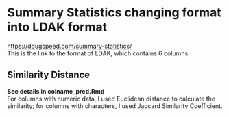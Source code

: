 # Summary Statistics changing format into LDAK format

https://dougspeed.com/summary-statistics/   
This is the link to the format of LDAK, which contains 6 columns.  

## Similarity Distance
**See details in colname_pred.Rmd**   
For columns with numeric data, I used Euclidean distance to calculate the similarity; for columns with characters, I used Jaccard Similarity Coefficient.   

